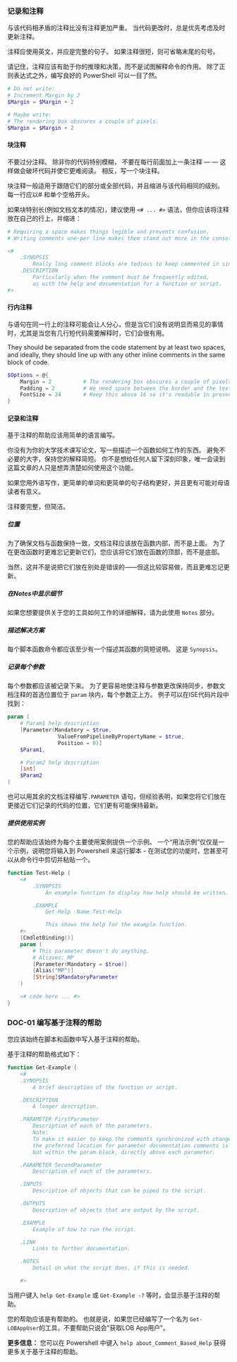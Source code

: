 ### 记录和注释

与该代码相矛盾的注释比没有注释更加严重。 当代码更改时，总是优先考虑及时更新注释。

注释应使用英文，并应是完整的句子。 如果注释很短，则可省略末尾的句号。

请记住，注释应该有助于你的推理和决策，而不是试图解释命令的作用。 除了正则表达式之外，编写良好的 PowerShell 可以一目了然。

```PowerShell
# Do not write:
# Increment Margin by 2
$Margin = $Margin + 2

# Maybe write:
# The rendering box obscures a couple of pixels.
$Margin = $Margin + 2
```

#### 块注释

不要过分注释。 除非你的代码特别模糊， 不要在每行前面加上一条注释 — — 这样做会破坏代码并使它更难阅读。  相反，写一个块注释。

块注释一般适用于跟随它们的部分或全部代码，并且缩进与该代码相同的级别。 每一行应以# 和单个空格开头。

如果块特别长(例如文档文本的情况)，建议使用 `<# ... #>` 语法，但你应该将注释放在自己的行上，并缩进：

```PowerShell
# Requiring a space makes things legible and prevents confusion.
# Writing comments one-per line makes them stand out more in the console.

<#
    .SYNOPSIS
        Really long comment blocks are tedious to keep commented in single-line mode.
    .DESCRIPTION
        Particularly when the comment must be frequently edited,
        as with the help and documentation for a function or script.
#>
```

#### 行内注释

与语句在同一行上的注释可能会让人分心，但是当它们没有说明显而易见的事情时，尤其是当您有几行短代码需要解释时，它们会很有用。

They should be separated from the code statement by at least two spaces, and ideally, they should line up with any other inline comments in the same block of code.

```PowerShell
$Options = @{
    Margin = 2          # The rendering box obscures a couple of pixels.
    Padding = 2         # We need space between the border and the text.
    FontSize = 24       # Keep this above 16 so it's readable in presentations.
}
```

#### 记录和注释

基于注释的帮助应该用简单的语言编写。

你没有为你的大学技术课写论文，写一些描述一个函数如何工作的东西。 避免不必要的大字，保持您的解释简短。 你不是想给任何人留下深刻印象，唯一会读到这篇文章的人只是想弄清楚如何使用这个功能。

如果您用外语写作，更简单的单词和更简单的句子结构更好，并且更有可能对母语读者有意义。

注释要完整，但简洁。

##### 位置

为了确保文档与函数保持一致，文档注释应该放在函数内部，而不是上面。 为了在更改函数时更难忘记更新它们，您应该将它们放在函数的顶部，而不是底部。

当然，这并不是说把它们放在别处是错误的——但这比较容易做，而且更难忘记更新。

##### 在Notes中显示细节

如果您想要提供关于您的工具如何工作的详细解释，请为此使用 `Notes` 部分。

##### 描述解决方案

每个脚本函数命令都应该至少有一个描述其函数的简短说明。 这是 `Synopsis`。

##### 记录每个参数

每个参数都应该被记录下来。 为了更容易地使注释与参数更改保持同步，参数文档注释的首选位置位于 `param` 块内，每个参数正上方。 例子可以在ISE代码片段中找到：

```powershell
param (
    # Param1 help description
    [Parameter(Mandatory = $true,
                ValueFromPipelineByPropertyName = $true,
                Position = 0)]
    $Param1,

    # Param2 help description
    [int]
    $Param2
)
```

也可以用其余的文档注释编写`.PARAMETER` 语句，但经验表明，如果您将它们放在更接近它们记录的代码的位置，它们更有可能保持最新。

##### 提供使用实例

您的帮助应该始终为每个主要使用案例提供一个示例。 一个“用法示例”仅仅是一个示例，说明您将输入到 Powershell 来运行脚本 - 在测试您的功能时，您甚至可以从命令行中剪切并粘贴一个。

```PowerShell
function Test-Help {
    <#
        .SYNOPSIS
            An example function to display how help should be written.

        .EXAMPLE
            Get-Help -Name Test-Help

            This shows the help for the example function.
    #>
    [CmdletBinding()]
    param (
        # This parameter doesn't do anything.
        # Aliases: MP
        [Parameter(Mandatory = $true)]
        [Alias("MP")]
        [String]$MandatoryParameter
    )

    <# code here ... #>
}
```

### DOC-01 编写基于注释的帮助

您应该始终在脚本和函数中写入基于注释的帮助。

基于注释的帮助格式如下：

```PowerShell
function Get-Example {
    <#
    .SYNOPSIS
        A brief description of the function or script.

    .DESCRIPTION
        A longer description.

    .PARAMETER FirstParameter
        Description of each of the parameters.
        Note:
        To make it easier to keep the comments synchronized with changes to the parameters,
        the preferred location for parameter documentation comments is not here,
        but within the param block, directly above each parameter.

    .PARAMETER SecondParameter
        Description of each of the parameters.

    .INPUTS
        Description of objects that can be piped to the script.

    .OUTPUTS
        Description of objects that are output by the script.

    .EXAMPLE
        Example of how to run the script.

    .LINK
        Links to further documentation.

    .NOTES
        Detail on what the script does, if this is needed.

    #>
```

当用户键入 `help Get-Example` 或 `Get-Example -?` 等时，会显示基于注释的帮助。

您的帮助应该是有帮助的。 也就是说，如果您已经编写了一个名为 `Get-LOBAppUser`的工具，不要帮助只说会"获取LOB App用户"。

**更多信息：** 您可以在 Powershell 中键入 `help about_Comment_Based_Help` 获得更多关于基于注释的帮助。
